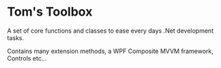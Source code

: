 # Tom's Toolbox
A set of core functions and classes to ease every days .Net development tasks.

Contains many extension methods, a WPF Composite MVVM framework, Controls etc...
